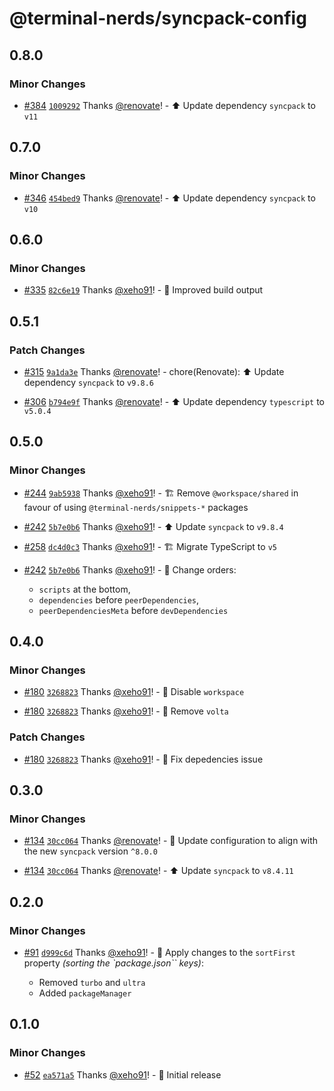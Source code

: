 # @terminal-nerds/syncpack-config<!-- markdownlint-disable line-length list-marker-space no-duplicate-header ul-style -->

## 0.8.0

### Minor Changes

-   [#384](https://github.com/terminal-nerds/configs/pull/384) [`1009292`](https://github.com/terminal-nerds/configs/commit/100929248dcdf39ec1c325859b79d3db77212d94) Thanks [@renovate](https://github.com/apps/renovate)! - ⬆️ Update dependency `syncpack` to `v11`

## 0.7.0

### Minor Changes

-   [#346](https://github.com/terminal-nerds/configs/pull/346) [`454bed9`](https://github.com/terminal-nerds/configs/commit/454bed95585867bcf7eb24ac8f213de99f9b3c44) Thanks [@renovate](https://github.com/apps/renovate)! - ⬆️ Update dependency `syncpack` to `v10`

## 0.6.0

### Minor Changes

-   [#335](https://github.com/terminal-nerds/configs/pull/335) [`82c6e19`](https://github.com/terminal-nerds/configs/commit/82c6e19f5cd0db2b00f75ce4fccac8fa43d4777e) Thanks [@xeho91](https://github.com/xeho91)! - 🔧 Improved build output

## 0.5.1

### Patch Changes

-   [#315](https://github.com/terminal-nerds/configs/pull/315) [`9a1da3e`](https://github.com/terminal-nerds/configs/commit/9a1da3e19ec7e8fae7794e7868952525beca65f3) Thanks [@renovate](https://github.com/apps/renovate)! - chore(Renovate): ⬆️ Update dependency `syncpack` to `v9.8.6`

-   [#306](https://github.com/terminal-nerds/configs/pull/306) [`b794e9f`](https://github.com/terminal-nerds/configs/commit/b794e9f973d4b5654d4250891a8c353fbbc78934) Thanks [@renovate](https://github.com/apps/renovate)! - ⬆️ Update dependency `typescript` to `v5.0.4`

## 0.5.0

### Minor Changes

-   [#244](https://github.com/terminal-nerds/configs/pull/244) [`9ab5938`](https://github.com/terminal-nerds/configs/commit/9ab5938c1bf446689cd7051f7b094b9b0342edd4) Thanks [@xeho91](https://github.com/xeho91)! - 🏗 Remove `@workspace/shared` in favour of using `@terminal-nerds/snippets-*` packages

-   [#242](https://github.com/terminal-nerds/configs/pull/242) [`5b7e0b6`](https://github.com/terminal-nerds/configs/commit/5b7e0b625cb6be97ebe1b42b072c524ce2518a1c) Thanks [@xeho91](https://github.com/xeho91)! - ⬆️ Update `syncpack` to `v9.8.4`

-   [#258](https://github.com/terminal-nerds/configs/pull/258) [`dc4d0c3`](https://github.com/terminal-nerds/configs/commit/dc4d0c33897508fe665e099c1ab939484bb5dd85) Thanks [@xeho91](https://github.com/xeho91)! - 🏗 Migrate TypeScript to `v5`

-   [#242](https://github.com/terminal-nerds/configs/pull/242) [`5b7e0b6`](https://github.com/terminal-nerds/configs/commit/5b7e0b625cb6be97ebe1b42b072c524ce2518a1c) Thanks [@xeho91](https://github.com/xeho91)! - 🔧 Change orders:

    -   `scripts` at the bottom,
    -   `dependencies` before `peerDependencies`,
    -   `peerDependenciesMeta` before `devDependencies`

## 0.4.0

### Minor Changes

-   [#180](https://github.com/terminal-nerds/configs/pull/180) [`3268823`](https://github.com/terminal-nerds/configs/commit/326882328021d44f6a1fb8e0015473d7525715ec) Thanks [@xeho91](https://github.com/xeho91)! - 🔧 Disable `workspace`

-   [#180](https://github.com/terminal-nerds/configs/pull/180) [`3268823`](https://github.com/terminal-nerds/configs/commit/326882328021d44f6a1fb8e0015473d7525715ec) Thanks [@xeho91](https://github.com/xeho91)! - 🔧 Remove `volta`

### Patch Changes

-   [#180](https://github.com/terminal-nerds/configs/pull/180) [`3268823`](https://github.com/terminal-nerds/configs/commit/326882328021d44f6a1fb8e0015473d7525715ec) Thanks [@xeho91](https://github.com/xeho91)! - 🐛 Fix depedencies issue

## 0.3.0

### Minor Changes

-   [#134](https://github.com/terminal-nerds/configs/pull/134) [`30cc064`](https://github.com/terminal-nerds/configs/commit/30cc0642bcb3976b28ca4009ec3e48b296a37ce5) Thanks [@renovate](https://github.com/apps/renovate)! - 🔧 Update configuration to align with the new `syncpack` version `^8.0.0`

-   [#134](https://github.com/terminal-nerds/configs/pull/134) [`30cc064`](https://github.com/terminal-nerds/configs/commit/30cc0642bcb3976b28ca4009ec3e48b296a37ce5) Thanks [@renovate](https://github.com/apps/renovate)! - ⬆️ Update `syncpack` to `v8.4.11`

## 0.2.0

### Minor Changes

-   [#91](https://github.com/terminal-nerds/configs/pull/91) [`d999c6d`](https://github.com/terminal-nerds/configs/commit/d999c6dc98928200283ab71f51e0e26c21c50a83) Thanks [@xeho91](https://github.com/xeho91)! - 🔧 Apply changes to the `sortFirst` property _(sorting the `package.json`` keys)_:

    -   Removed `turbo` and `ultra`
    -   Added `packageManager`

## 0.1.0

### Minor Changes

-   [#52](https://github.com/terminal-nerds/configs/pull/52) [`ea571a5`](https://github.com/terminal-nerds/configs/commit/ea571a5495bf8bf711e5bf9ed78f80cba07fa89b) Thanks [@xeho91](https://github.com/xeho91)! - 🎉 Initial release
